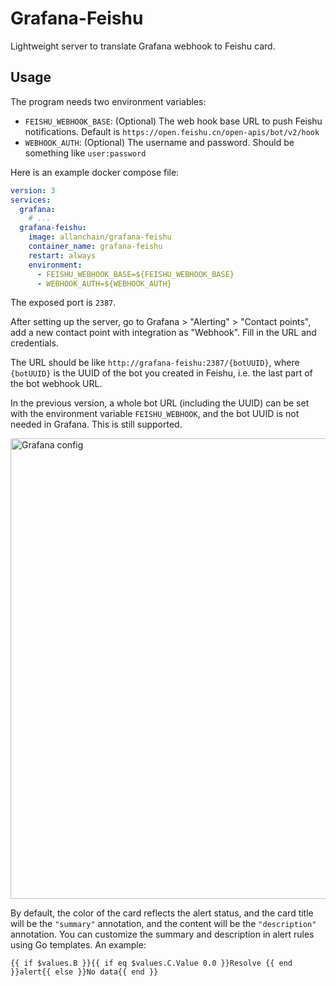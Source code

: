 # Grafana-Feishu

Lightweight server to translate Grafana webhook to Feishu card.

## Usage

The program needs two environment variables:

- `FEISHU_WEBHOOK_BASE`: (Optional) The web hook base URL to push Feishu notifications. Default is `https://open.feishu.cn/open-apis/bot/v2/hook`
- `WEBHOOK_AUTH`: (Optional) The username and password. Should be something like `user:password`

Here is an example docker compose file:

```yaml
version: 3
services:
  grafana:
    # ...
  grafana-feishu:
    image: allanchain/grafana-feishu
    container_name: grafana-feishu
    restart: always
    environment:
      - FEISHU_WEBHOOK_BASE=${FEISHU_WEBHOOK_BASE}
      - WEBHOOK_AUTH=${WEBHOOK_AUTH}
```

The exposed port is `2387`.

After setting up the server, go to Grafana > "Alerting" > "Contact points", add a new contact point with integration as "Webhook". Fill in the URL and credentials. 

The URL should be like `http://grafana-feishu:2387/{botUUID}`, where `{botUUID}` is the UUID of the bot you created in Feishu, i.e. the last part of the bot webhook URL.

In the previous version, a whole bot URL (including the UUID) can be set with the environment variable `FEISHU_WEBHOOK`, and the bot UUID is not needed in Grafana. This is still supported.

<img width="737" alt="Grafana config" src="https://user-images.githubusercontent.com/36528777/235901125-181eeb60-df6c-45ff-b550-7756a91c65d1.png">

By default, the color of the card reflects the alert status, and the card title will be the `"summary"` annotation, and the content will be the `"description"` annotation. You can customize the summary and description in alert rules using Go templates. An example:

```
{{ if $values.B }}{{ if eq $values.C.Value 0.0 }}Resolve {{ end }}alert{{ else }}No data{{ end }}
```
